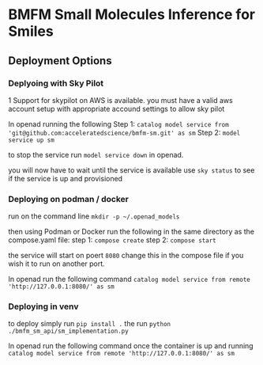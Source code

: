 # BMFM Small Molecules Inference for Smiles

## Deployment Options


### Deplyoing with Sky Pilot
1 Support for skypilot on AWS is available. you must have a valid aws account setup with appropriate accound settings to allow sky pilot

 In openad running the following
Step 1:
`catalog model service from 'git@github.com:acceleratedscience/bmfm-sm.git' as sm`
Step 2: 
`model service up sm`

to stop the service run `model service down` in openad.

you will now have to wait until the service is available use `sky status` to see if the service is up and provisioned


### Deploying on podman / docker 
run on the command line `mkdir -p ~/.openad_models`

then using Podman or Docker run the following in the same directory as the compose.yaml file:
step 1:
`compose create`
step 2:
`compose start`

the service will start on poert `8080` change this in the compose file if you wish it to run on another port.

In openad run the following command
`catalog model service from remote 'http://127.0.0.1:8080/' as sm`

### Deploying in venv

to deploy simply run `pip install .` the run `python ./bmfm_sm_api/sm_implementation.py`


In openad run the following command once the container is up and running
`catalog model service from remote 'http://127.0.0.1:8080/' as sm`